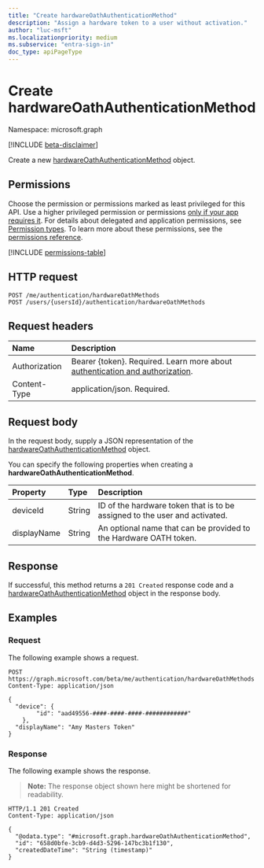 ```yaml
---
title: "Create hardwareOathAuthenticationMethod"
description: "Assign a hardware token to a user without activation."
author: "luc-msft"
ms.localizationpriority: medium
ms.subservice: "entra-sign-in"
doc_type: apiPageType
---
```


# Create hardwareOathAuthenticationMethod

Namespace: microsoft.graph

[!INCLUDE [beta-disclaimer](../../includes/beta-disclaimer.md)]

Create a new [hardwareOathAuthenticationMethod](../resources/hardwareoathauthenticationmethod.md) object.

## Permissions

Choose the permission or permissions marked as least privileged for this API. Use a higher privileged permission or permissions [only if your app requires it](/graph/permissions-overview#best-practices-for-using-microsoft-graph-permissions). For details about delegated and application permissions, see [Permission types](/graph/permissions-overview#permission-types). To learn more about these permissions, see the [permissions reference](/graph/permissions-reference).

<!-- {
  "blockType": "permissions",
  "name": "authentication-post-hardwareoathmethods-permissions"
}
-->
[!INCLUDE [permissions-table](../includes/permissions/authentication-post-hardwareoathmethods-permissions.md)]

## HTTP request

<!-- {
  "blockType": "ignored"
}
-->
``` http
POST /me/authentication/hardwareOathMethods
POST /users/{usersId}/authentication/hardwareOathMethods
```

## Request headers

|Name|Description|
|:---|:---|
|Authorization|Bearer {token}. Required. Learn more about [authentication and authorization](/graph/auth/auth-concepts).|
|Content-Type|application/json. Required.|

## Request body

In the request body, supply a JSON representation of the [hardwareOathAuthenticationMethod](../resources/hardwareoathauthenticationmethod.md) object.

You can specify the following properties when creating a **hardwareOathAuthenticationMethod**.

|Property|Type|Description|
|:---|:---|:---|
|deviceId|String|ID of the hardware token that is to be assigned to the user and activated.|
|displayName|String|An optional name that can be provided to the Hardware OATH token.|



## Response

If successful, this method returns a `201 Created` response code and a [hardwareOathAuthenticationMethod](../resources/hardwareoathauthenticationmethod.md) object in the response body.

## Examples

### Request

The following example shows a request.
<!-- {
  "blockType": "request",
  "name": "create_hardwareoathauthenticationmethod_from_"
}
-->
``` http
POST https://graph.microsoft.com/beta/me/authentication/hardwareOathMethods
Content-Type: application/json

{
  "device": {
        "id": "aad49556-####-####-####-############"
    },
  "displayName": "Amy Masters Token"
}
```


### Response

The following example shows the response.
>**Note:** The response object shown here might be shortened for readability.
<!-- {
  "blockType": "response",
  "truncated": true,
  "@odata.type": "microsoft.graph.hardwareOathAuthenticationMethod"
}
-->
``` http
HTTP/1.1 201 Created
Content-Type: application/json

{
  "@odata.type": "#microsoft.graph.hardwareOathAuthenticationMethod",
  "id": "658d0bfe-3cb9-d4d3-5296-147bc3b1f130",
  "createdDateTime": "String (timestamp)"
}
```

